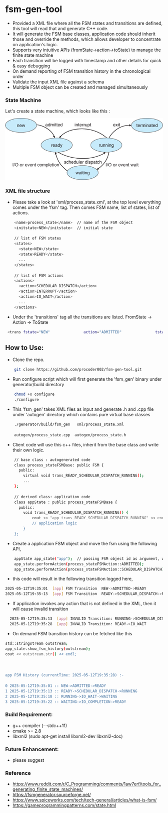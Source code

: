 # fsm-gen-tool

* Provided a XML file where all the FSM states and transitions are defined, this tool will read that and generate C++ code.
* It will generate the FSM base classes, application code should inherit those and override the methods, which allows developer to concentrate on application's logic.
* Supports very intuitive APIs (fromState->action->toState) to manage the finite state machine
* Each transition will be logged with timestamp and other details for quick & easy debugging
* On demand reporting of FSM transition history in the chronological order
* Validate the input XML file against a schema
* Multiple FSM object can be created and managed simultaneously

### State Machine
Let's create a state machine, which looks like this :

![Simple FSM](ProcessState.jpg)

### XML file structure
* Please take a look at 'xml/process_state.xml', at the top level everything comes under the 'fsm' tag. Then comes FSM name, list of states, list of actions. 
```sh
    <name>process_state</name>  // name of the FSM object
    <initstate>NEW</initstate>  // initial state

    // list of FSM states 
    <states>
      <state>NEW</state>
      <state>READY</state>
      ...
    </states>

    // list of FSM actions
    <actions>
      <action>SCHEDULAR_DISPATCH</action>
      <action>INTERRUPT</action>
      <action>IO_WAIT</action>
      ...
    </actions>
```
* Under the 'transitions' tag all the transitions are listed. FromState -> Action -> ToState
```sh
 <trans fstate="NEW"               action="ADMITTED"               tstate="READY"/>
``` 
## How to Use:

*  Clone the repo.
```sh
    git clone https://github.com/procoder002/fsm-gen-tool.git
```

* Run configure script which will first generate the 'fsm_gen' binary under generator/build directory
```sh
    chmod +x configure
    ./configure
```
* This 'fsm_gen' takes XML files as input and generate .h and .cpp file under 'autogen' directory which contains pure virtual base classes
```sh
    ./generator/build/fsm_gen   xml/process_state.xml

    autogen/process_state.cpp  autogen/process_state.h
```
* Client code will use this c++ files, inherit from the base class and write their own logic.
  
```sh
    // base class : autogenerated code
    class process_stateFSMBase: public FSM {
      public: 
        virtual void trans_READY_SCHEDULAR_DISPATCH_RUNNING();
        ...
    };

    // derived class: application code
    class appState : public process_stateFSMBase {
      public:
        void trans_READY_SCHEDULAR_DISPATCH_RUNNING() {
            cout << "app trans_READY_SCHEDULAR_DISPATCH_RUNNING" << endl;
            // application logic
        }
    };
```
* Create a application FSM object and move the fsm using the following API,
```sh
    appState app_state("app");  // passing FSM object id as argument, which can be used tracking later
    app_state.performAction(process_stateFSMAction::ADMITTED);
    app_state.performAction(process_stateFSMAction::SCHEDULAR_DISPATCH);
```
* this code will result in the following transition logged here,
```sh
2025-05-12T19:35:01  [app] FSM Transition  NEW->ADMITTED->READY
2025-05-12T19:35:13  [app] FSM Transition  READY->SCHEDULAR_DISPATCH->RUNNING
```

* If application invokes any action that is not defined in the XML, then it will cause invalid transition
```sh
  2025-05-12T19:35:13  [app] INVALID Transition: RUNNING->SCHEDULAR_DISPATCH
  2025-05-12T19:35:28  [app] INVALID Transition: READY->IO_WAIT
```

* On demand FSM transition history can be fetched like this
```sh
std::stringstream outstream;
app_state.show_fsm_history(outstream);
cout << outstream.str() << endl;



app FSM History (currentTime: 2025-05-12T19:35:28) :-

0 2025-05-12T19:35:01 :: NEW->ADMITTED->READY
1 2025-05-12T19:35:13 :: READY->SCHEDULAR_DISPATCH->RUNNING
2 2025-05-12T19:35:18 :: RUNNING->IO_WAIT->WAITING
3 2025-05-12T19:35:22 :: WAITING->IO_COMPLETION->READY
```


### Build Requirement:
* g++ compiler (--stdc++11)
* cmake >= 2.8
* libxml2 (sudo apt-get install libxml2-dev libxml2-doc)

### Future Enhancement:
* please suggest

### Reference

* https://www.reddit.com/r/C_Programming/comments/1aw7erf/tools_for_generating_finite_state_machines/
* https://fsmgenerator.sourceforge.net/
* https://www.spiceworks.com/tech/tech-general/articles/what-is-fsm/
* https://gameprogrammingpatterns.com/state.html
